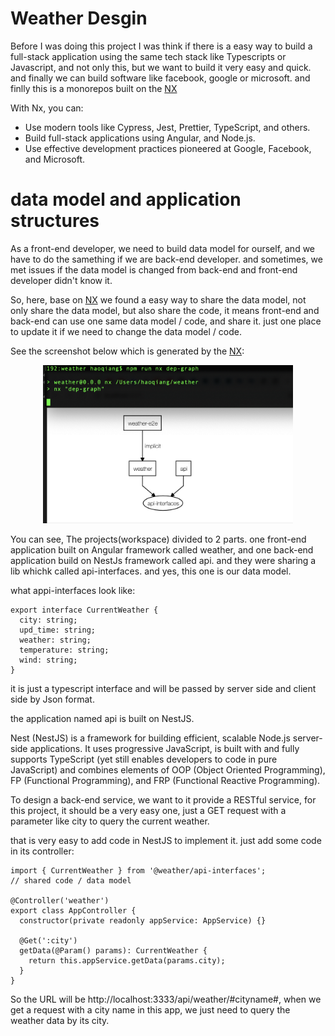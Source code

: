 # Weather Desgin
Before I was doing this project I was think if there is a easy way to build a full-stack application using the same tech stack like Typescripts or Javascript, and not only this, but we want to build it very easy and quick. and finally we can build software like facebook, google or microsoft. 
and finlly this is a monorepos built on the [NX](https://nx.dev)

With Nx, you can:

- Use modern tools like Cypress, Jest, Prettier, TypeScript, and others.
- Build full-stack applications using Angular, and Node.js.
- Use effective development practices pioneered at Google, Facebook, and Microsoft.

# data model and application structures
As a front-end developer, we need to build data model for ourself, and we have to do the samething if we are back-end developer. and sometimes,  we met issues if the data model is changed from back-end and front-end developer didn't know it.

So, here, base on [NX](https://nx.dev) we found a easy way to share the data model, not only share the data model, but also share the code, it means front-end and back-end can use one same data model / code, and share it. just one place to update it if we need to change the data model / code.

See the screenshot below which is generated by the [NX](https://nx.dev):

<p align="center"><img src="./dep.png" width="400"></p>

You can see, The projects(workspace) divided to 2 parts. one front-end application built on Angular framework called weather, and one back-end application build on NestJs framework called api. and they were sharing a lib whichk called api-interfaces. and yes, this one is our data model.

what appi-interfaces look like:
```
export interface CurrentWeather {
  city: string;
  upd_time: string;
  weather: string;
  temperature: string;
  wind: string;
}
```
it is just a typescript interface and will be passed by server side and client side by Json format.

the application named api is built on NestJS. 

Nest (NestJS) is a framework for building efficient, scalable Node.js server-side applications. It uses progressive JavaScript, is built with and fully supports TypeScript (yet still enables developers to code in pure JavaScript) and combines elements of OOP (Object Oriented Programming), FP (Functional Programming), and FRP (Functional Reactive Programming).

To design a back-end service, we want to it provide a RESTful service,  for this project, it should be a very easy one, just a GET request with a parameter like city to query the current weather.

that is very easy to add code in NestJS to implement it. just add some code in its controller:

```
import { CurrentWeather } from '@weather/api-interfaces';
// shared code / data model

@Controller('weather')
export class AppController {
  constructor(private readonly appService: AppService) {}

  @Get(':city')
  getData(@Param() params): CurrentWeather {
    return this.appService.getData(params.city);
  }
}
```
So the URL will be http://localhost:3333/api/weather/#cityname#, when we get a request with a city name in this app, we just need to query the weather data by its city. 

